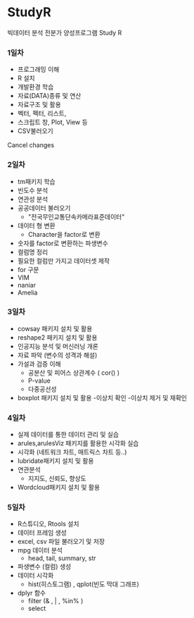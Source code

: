 # StudyR
빅데이터 분석 전분가 양성프로그램 Study R

### 1일차
 - 프로그래밍 이해
 - R 설치
 - 개발환경 학습
 - 자료(DATA)종류 및 연산
 - 자료구조 및 활용
  - 벡터, 펙터, 리스트, 
  - 스크립트 창, Plot,  View 등
 - CSV불러오기

Cancel changes
### 2일차
 - tm패키지 학습
 - 빈도수 분석
 - 연관성 분석
 - 공공데이터 불러오기
   - "전국무인교통단속카메라표준데이터"
 - 데이터 형 변환 
   - Character을 factor로 변환
  - 숫자를 factor로 변환하는 파생변수
 - 컬럼명 정리
 - 필요한 컬럼만 가지고 데이터셋 제작
 - for 구문
 - VIM
 - naniar
 - Amelia


### 3일차
 - cowsay 패키지 설치 및 활용
 - reshape2 패키지 설치 및 활용
 - 인공지능 분석 및 머신러닝 개론
 - 자료 파악 (변수의 성격과 해설)
 - 가설과 검증 이해
   - 공분산 및 피어스 상관계수 ( cor() )
   - P-value
   - 다중공선성
 - boxplot 패키지 설치 및 활용
  -이상치 확인 
  -이상치 제거 및 재확인

### 4일차
 - 실제 데이터를 통한 데이터 관리 및  실습
 - arules,arulesViz 패키지를 활용한 시각화 실습
 - 시각화 (네트워크 차트, 매트릭스 차트 등..)
 - lubridate패키지 설치 및 활용
 - 연관분석
   - 지지도, 신뢰도, 향상도
 - Wordcloud패키지 설치 및 활용


### 5일차
 - R스튜디오, Rtools 설치
 - 데이터 프레임 생성 
 - excel, csv 파일 불러오기 및 저장
 - mpg 데이터 분석
   - head, tail, summary, str
 - 파생변수 (컬럼) 생성
 - 데이터 시각화 
   - hist(히스토그램) , qplot(빈도 막대 그래프)
 - dplyr 함수 
   - filter (& , | , %in% )
   - select